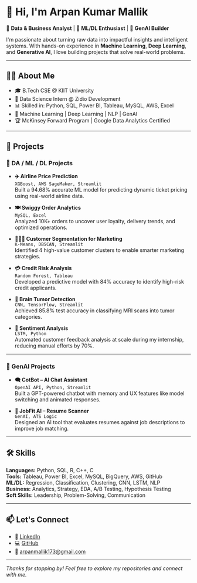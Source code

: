 # 👋 Hi, I'm Arpan Kumar Mallik

🎯 **Data & Business Analyst** | 🧠 **ML/DL Enthusiast** | 🤖 **GenAI Builder**

I'm passionate about turning raw data into impactful insights and intelligent systems. With hands-on experience in **Machine Learning**, **Deep Learning**, and **Generative AI**, I love building projects that solve real-world problems.

---

## 🧑‍💻 About Me

- 🎓 B.Tech CSE @ KIIT University  
- 💼 Data Science Intern @ Zidio Development  
- 📊 Skilled in: Python, SQL, Power BI, Tableau, MySQL, AWS, Excel  
- 🧠 Machine Learning | Deep Learning | NLP | GenAI  
- 🏆 McKinsey Forward Program | Google Data Analytics Certified

---

## 🚀 Projects

### 📁 DA / ML / DL Projects

- **✈️ Airline Price Prediction**  
  `XGBoost, AWS SageMaker, Streamlit`  
  Built a 94.68% accurate ML model for predicting dynamic ticket pricing using real-world airline data.

- **🍽️ Swiggy Order Analytics**  
  `MySQL, Excel`  
  Analyzed 10K+ orders to uncover user loyalty, delivery trends, and optimized operations.

- **🧑‍🤝‍🧑 Customer Segmentation for Marketing**  
  `K-Means, DBSCAN, Streamlit`  
  Identified 4 high-value customer clusters to enable smarter marketing strategies.

- **💳 Credit Risk Analysis**  
  `Random Forest, Tableau`  
  Developed a predictive model with 84% accuracy to identify high-risk credit applicants.

- **🧠 Brain Tumor Detection**  
  `CNN, TensorFlow, Streamlit`  
  Achieved 85.8% test accuracy in classifying MRI scans into tumor categories.

- **💬 Sentiment Analysis**  
  `LSTM, Python`  
  Automated customer feedback analysis at scale during my internship, reducing manual efforts by 70%.

---

### 🤖 GenAI Projects

- **🗨️ CotBot – AI Chat Assistant**  
  `OpenAI API, Python, Streamlit`  
  Built a GPT-powered chatbot with memory and UX features like model switching and animated responses.

- **📄 JobFit AI – Resume Scanner**  
  `GenAI, ATS Logic`  
  Designed an AI tool that evaluates resumes against job descriptions to improve job matching.

---

## 🛠 Skills

**Languages:** Python, SQL, R, C++, C  
**Tools:** Tableau, Power BI, Excel, MySQL, BigQuery, AWS, GitHub  
**ML/DL:** Regression, Classification, Clustering, CNN, LSTM, NLP  
**Business:** Analytics, Strategy, EDA, A/B Testing, Hypothesis Testing  
**Soft Skills:** Leadership, Problem-Solving, Communication

---

## 📫 Let's Connect

- 🔗 [LinkedIn](https://linkedin.com/in/arpanmallik9645)  
- 💻 [GitHub](https://github.com/LegitScarf)  
- 📧 arpanmallik173@gmail.com

---

_Thanks for stopping by! Feel free to explore my repositories and connect with me._


